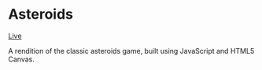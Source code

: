 Asteroids
=========
[Live](http://heysusgarcia.github.io/Asteroids/)

A rendition of the classic asteroids game, built using JavaScript and HTML5 Canvas. 
